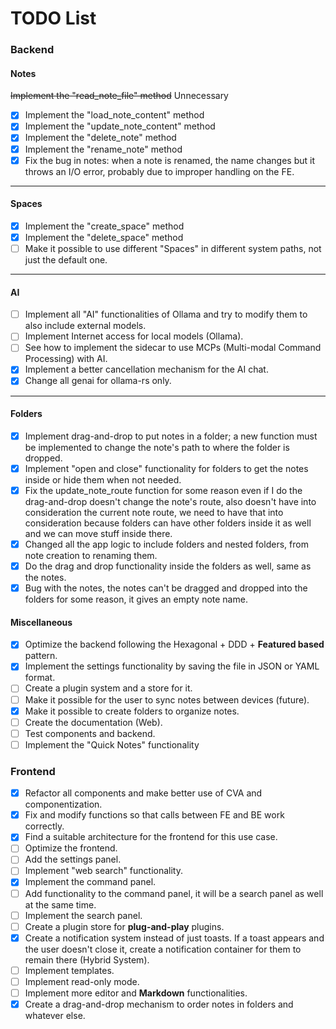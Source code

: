 # TODO List

### Backend

#### Notes
~~Implement the "read_note_file" method~~ Unnecessary
- [x] Implement the "load_note_content" method
- [x] Implement the "update_note_content" method
- [x] Implement the "delete_note" method
- [x] Implement the "rename_note" method
- [x] Fix the bug in notes: when a note is renamed, the name changes but it throws an I/O error, probably due to improper handling on the FE.

---

#### Spaces
- [x] Implement the "create_space" method
- [x] Implement the "delete_space" method
- [ ] Make it possible to use different "Spaces" in different system paths, not just the default one.

---

#### AI
- [ ] Implement all "AI" functionalities of Ollama and try to modify them to also include external models.
- [ ] Implement Internet access for local models (Ollama).
- [ ] See how to implement the sidecar to use MCPs (Multi-modal Command Processing) with AI.
- [X] Implement a better cancellation mechanism for the AI chat.
- [X] Change all genai for ollama-rs only.

---

#### Folders
- [x] Implement drag-and-drop to put notes in a folder; a new function must be implemented to change the note's path to where the folder is dropped.
- [x] Implement "open and close" functionality for folders to get the notes inside or hide them when not needed.
- [x] Fix the update_note_route function for some reason even if I do the drag-and-drop doesn't change the note's route, also doesn't have into consideration the current note route, we need to have that into consideration because folders can have other folders inside it as well and we can move stuff inside there.
- [x] Changed all the app logic to include folders and nested folders, from note creation to renaming them.
- [x] Do the drag and drop functionality inside the folders as well, same as the notes.
- [X] Bug with the notes, the notes can't be dragged and dropped into the folders for some reason, it gives an empty note name.

#### Miscellaneous
- [x] Optimize the backend following the Hexagonal + DDD + **Featured based** pattern.
- [x] Implement the settings functionality by saving the file in JSON or YAML format.
- [ ] Create a plugin system and a store for it.
- [ ] Make it possible for the user to sync notes between devices (future).
- [x] Make it possible to create folders to organize notes.
- [ ] Create the documentation (Web).
- [ ] Test components and backend.
- [ ] Implement the "Quick Notes" functionality

### Frontend

- [x] Refactor all components and make better use of CVA and componentization.
- [x] Fix and modify functions so that calls between FE and BE work correctly.
- [x] Find a suitable architecture for the frontend for this use case.
- [ ] Optimize the frontend.
- [ ] Add the settings panel.
- [ ] Implement "web search" functionality.
- [X] Implement the command panel.
- [ ] Add functionality to the command panel, it will be a search panel as well at the same time.
- [ ] Implement the search panel.
- [ ] Create a plugin store for **plug-and-play** plugins.
- [x] Create a notification system instead of just toasts. If a toast appears and the user doesn't close it, create a notification container for them to remain there (Hybrid System).
- [ ] Implement templates.
- [ ] Implement read-only mode.
- [ ] Implement more editor and **Markdown** functionalities.
- [x] Create a drag-and-drop mechanism to order notes in folders and whatever else.